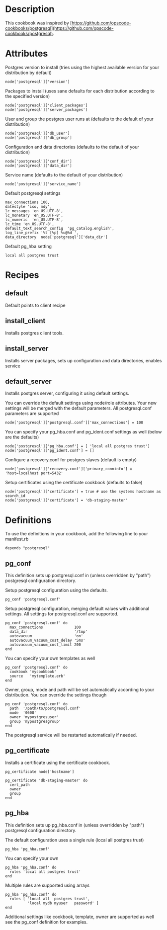 # Description

This cookbook was inspired by [https://github.com/opscode-cookbooks/postgresql](https://github.com/opscode-cookbooks/postgresql).

<EXPLAIN DIFFERENCES>

# Attributes

Postgres version to install (tries using the highest available version for your distribution by default)

    node['postgresql']['version']

Packages to install (uses sane defaults for each distribution according to the specified version)

    node['postgresql']['client_packages']
    node['postgresql']['server_packages']

User and group the postgres user runs at (defaults to the default of your distribution)

    node['postgresql']['db_user']
    node['postgresql']['db_group']

Configuration and data directories (defaults to the default of your distribution)

    node['postgresql']['conf_dir']
    node['postgresql']['data_dir']

Service name (defaults to the default of your distribution)

    node['postgresql']['service_name']


Default postgresql settings

    max_connections 100,
    datestyle 'iso, mdy',
    lc_messages 'en_US.UTF-8',
    lc_monetary 'en_US.UTF-8',
    lc_numeric  'en_US.UTF-8',
    lc_time 'en_US.UTF-8',
    default_text_search_config  'pg_catalog.english',
    log_line_prefix '%t [%p] %u@%d ',
    data_directory  node['postgresql']['data_dir']

Default pg_hba setting

    local all postgres trust


# Recipes

## default

Default points to client recipe

## install_client

Installs postgres client tools.

## install_server

Installs server packages, sets up configuration and data directories, enables service

## default_server

Installs postgres server, configuring it using default settings.

You can override the default settings using node/role attributes.
Your new settings will be merged with the default parameters.
All postgresql.conf parameters are supported

    node['postgresql']['postgresql.conf']['max_connections'] = 100

You can specify your pg_hba.conf and pg_ident.conf settings as well (below are the defaults)

    node['postgresql']['pg_hba.conf'] = [ 'local all postgres trust']
    node['postgresql']['pg_ident.conf'] = []

Configure a recovery.conf for postgres slaves (default is empty)

    node['postgresql']['recovery.conf']['primary_conninfo'] = 'host=localhost port=5432'

Setup certificates using the certificate cookbook (defaults to false)

    node['postgresql']['certificate'] = true # use the systems hostname as search_id
    node['postgresql']['certificate'] = 'db-staging-master'


# Definitions

To use the definitions in your cookbook, add the following line to your manifest.rb

    depends "postgresql"

## pg_conf

This definition sets up postgresql.conf in (unless overridden by "path") postgresql configuration directory.

Setup postgresql configuration using the defaults.

    pg_conf 'postgresql.conf'

Setup postgresql configuration, merging default values with additional settings. All settings for postgresql.conf are supported.

    pg_conf 'postgresql.conf' do
      max_connections              100
      data_dir                     '/tmp'
      autovacuum                   'on'
      autovacuum_vacuum_cost_delay '5ms'
      autovacuum_vacuum_cost_limit 200
    end

You can specify your own templates as well

    pg_conf 'postgresql.conf' do
      cookbook 'mycookbook'
      source   'mytemplate.erb'
    end

Owner, group, mode and path will be set automatically according to your distribution. You can override the settings though

    pg_conf 'postgresql.conf' do
      path  '/path/to/postgresql.conf'
      mode  '0600'
      owner 'mypostgresuser'
      group 'mypostgresgroup'
    end

The postgresql service will be restarted automatically if needed.


## pg_certificate

Installs a certificate using the certificate cookbook.

    pg_certificate node['hostname']

    pg_certificate 'db-staging-master' do
      cert_path
      owner
      group
    end

## pg_hba

This definition sets up pg_hba.conf in (unless overridden by "path") postgresql configuration directory.

The default configuration uses a single rule (local all postgres trust)

    pg_hba 'pg_hba.conf'

You can specify your own

    pg_hba 'pg_hba.conf' do
      rules 'local all postgres trust'
    end

Multiple rules are supported using arrays

    pg_hba 'pg_hba.conf' do
      rules [ 'local all  postgres trust',
              'local mydb myuser   password' ]
    end

Additional settings like cookbook, template, owner are supported as well see the pg_conf definition for examples.
